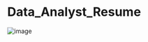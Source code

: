 # Data_Analyst_Resume
![image](![Resume](https://github.com/user-attachments/assets/039fa8d4-5aaa-4670-afcc-319536854cb5)
)
